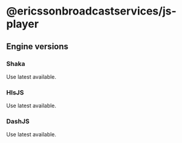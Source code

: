 <!--
SPDX-FileCopyrightText: 2024 Red Bee Media Ltd <https://www.redbeemedia.com/>

SPDX-License-Identifier: CC-BY-SA-4.0
-->

# @ericssonbroadcastservices/js-player

## Engine versions

### Shaka

Use latest available.

### HlsJS

Use latest available.

### DashJS

Use latest available.
